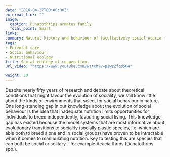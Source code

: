 ```yaml
---
date: "2016-04-27T00:00:00Z"
external_link: ""
image:
  caption: Dunatothrips armatus family
  focal_point: Smart
links:
summary: Natural history and behaviour of facultatively social Acacia thrips
tags:
- Parental care
- Social behaviour
- Nutritional ecology
title: Social ecology of cooperation.
url_video: "https://www.youtube.com/watch?v=piwzZfqd504"

weight: 30
---
```


Despite nearly fifty years of research and debate about theoretical conditions that might favour the evolution of sociality, we still know little about the kinds of environments that select for social behaviour in nature. One long-standing gap in our knowledge about the evolution of social behaviour is the idea that inadequate nutrition limits opportunities for individuals to breed independently, favouring social living. This knowledge gap has existed because the model systems that are most informative about evolutionary transitions to sociality (socially plastic species, i.e. which are able both to breed alone and in social groups) have proven to be intractable when it comes to manipulating nutrition. Key to testing this are species that can both be social or solitary – for example Acacia thrips (Dunatothrips spp.).


